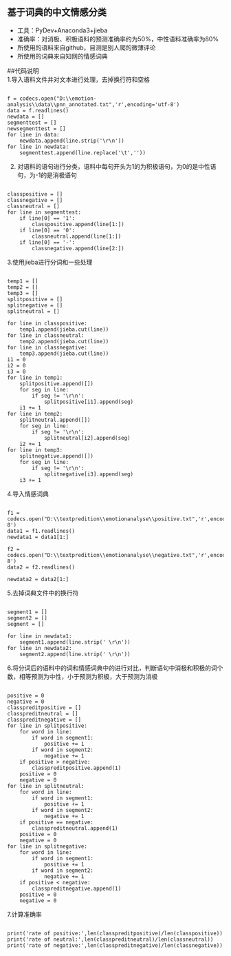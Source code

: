 ## 基于词典的中文情感分类
- 工具：PyDev+Anaconda3+jieba
- 准确率：对消极、积极语料的预测准确率约为50%，中性语料准确率为80%
- 所使用的语料来自github，目测是别人爬的微薄评论
- 所使用的词典来自知网的情感词典</br>

##代码说明</br>
1.导入语料文件并对文本进行处理，去掉换行符和空格
<pre><code>
f = codecs.open("D:\\emotion-analysis\\data\\pnn_annotated.txt",'r',encoding='utf-8')
data = f.readlines()
newdata = []
segmenttest = []
newsegmenttest = []
for line in data:
    newdata.append(line.strip('\r\n'))
for line in newdata:
    segmenttest.append(line.replace('\t',''))
</pre></code>
2. 对语料的语句进行分类，语料中每句开头为1的为积极语句，为0的是中性语句，为-1的是消极语句
<pre><code>
classpositive = []
classnegative = []
classneutral = []
for line in segmenttest:
    if line[0] == '1':
        classpositive.append(line[1:])
    if line[0] == '0':
        classneutral.append(line[1:])
    if line[0] == '-':
        classnegative.append(line[2:])
</pre></code>
3.使用jieba进行分词和一些处理
<pre><code>
temp1 = []
temp2 = []
temp3 = []
splitpositive = []
splitnegative = []
splitneutral = []
        
for line in classpositive:
    temp1.append(jieba.cut(line))
for line in classneutral:
    temp2.append(jieba.cut(line))
for line in classnegative:
    temp3.append(jieba.cut(line))
i1 = 0
i2 = 0
i3 = 0
for line in temp1:
    splitpositive.append([])
    for seg in line:
        if seg != '\r\n':
            splitpositive[i1].append(seg)
    i1 += 1      
for line in temp2:
    splitneutral.append([])
    for seg in line:
        if seg != '\r\n':
            splitneutral[i2].append(seg)
    i2 += 1
for line in temp3:
    splitnegative.append([])
    for seg in line:
        if seg != '\r\n':
            splitnegative[i3].append(seg)
    i3 += 1
</pre></code>
4.导入情感词典
<pre><code>
f1 = codecs.open("D:\\textpredition\\emotionanalyse\\positive.txt",'r',encoding='utf-8')
data1 = f1.readlines()
newdata1 = data1[1:]

f2 = codecs.open("D:\\textpredition\\emotionanalyse\\negative.txt",'r',encoding='utf-8')
data2 = f2.readlines()

newdata2 = data2[1:]
</pre></code> 
5.去掉词典文件中的换行符
<pre><code>
segment1 = []
segment2 = []
segment = []

for line in newdata1:
    segment1.append(line.strip(' \r\n'))
for line in newdata2:
    segment2.append(line.strip(' \r\n'))
</pre></code>
6.将分词后的语料中的词和情感词典中的进行对比，判断语句中消极和积极的词个数，相等预测为中性，小于预测为积极，大于预测为消极
<pre><code>
positive = 0
negative = 0
classpreditpositive = []
classpreditneutral = []
classpreditnegative = []
for line in splitpositive:
    for word in line:
        if word in segment1:
            positive += 1
        if word in segment2:
            negative += 1
    if positive > negative:
        classpreditpositive.append(1)
    positive = 0
    negative = 0
for line in splitneutral:
    for word in line:
        if word in segment1:
            positive += 1
        if word in segment2:
            negative += 1
    if positive == negative:
        classpreditneutral.append(1)
    positive = 0
    negative = 0
for line in splitnegative:
    for word in line:
        if word in segment1:
            positive += 1
        if word in segment2:
            negative += 1
    if positive < negative:
        classpreditnegative.append(1)
    positive = 0
    negative = 0
</pre></code>
7.计算准确率
<pre><code>
print('rate of positive:',len(classpreditpositive)/len(classpositive))   
print('rate of neutral:',len(classpreditneutral)/len(classneutral))
print('rate of negative:',len(classpreditnegative)/len(classnegative))  
</pre></code>

